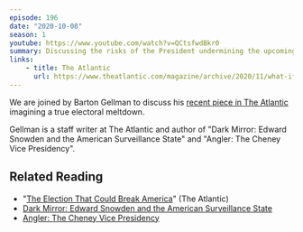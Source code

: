 ```yaml
---
episode: 196
date: "2020-10-08"
season: 1
youtube: https://www.youtube.com/watch?v=QCtsfwdBkr0
summary: Discussing the risks of the President undermining the upcoming election
links:
    - title: The Atlantic
      url: https://www.theatlantic.com/magazine/archive/2020/11/what-if-trump-refuses-concede/616424/
---
```

We are joined by Barton Gellman to discuss his [recent piece in The Atlantic][art] imagining a true electoral meltdown.

Gellman is a staff writer at The Atlantic and author of "Dark Mirror: Edward Snowden and the American Surveillance State" and "Angler: The Cheney Vice Presidency".

## Related Reading

- "[The Election That Could Break America][art]" (The Atlantic)
- [Dark Mirror: Edward Snowden and the American Surveillance State][book1]
- [Angler: The Cheney Vice Presidency][book2]

[art]: https://www.theatlantic.com/magazine/archive/2020/11/what-if-trump-refuses-concede/616424/
[book1]: https://www.penguinrandomhouse.com/books/316047/dark-mirror-by-barton-gellman/
[book2]: https://www.penguinrandomhouse.com/books/303146/angler-by-barton-gellman/
